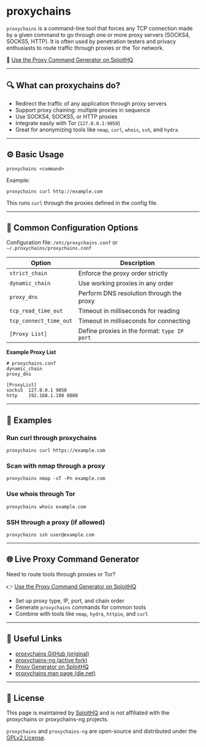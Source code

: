 # proxychains

`proxychains` is a command-line tool that forces any TCP connection made by a given command to go through one or more proxy servers (SOCKS4, SOCKS5, HTTP). It is often used by penetration testers and privacy enthusiasts to route traffic through proxies or the Tor network.

🔗 [Use the Proxy Command Generator on SploitHQ](https://sploithq.com/proxy)

---

## 🔍 What can proxychains do?

- Redirect the traffic of any application through proxy servers
- Support proxy chaining: multiple proxies in sequence
- Use SOCKS4, SOCKS5, or HTTP proxies
- Integrate easily with Tor (`127.0.0.1:9050`)
- Great for anonymizing tools like `nmap`, `curl`, `whois`, `ssh`, and `hydra`

---

## ⚙️ Basic Usage

```
proxychains <command>
```

Example:
```
proxychains curl http://example.com
```

This runs `curl` through the proxies defined in the config file.

---

## 🧰 Common Configuration Options

Configuration file: `/etc/proxychains.conf` or `~/.proxychains/proxychains.conf`

| Option               | Description                                                       |
|----------------------|-------------------------------------------------------------------|
| `strict_chain`       | Enforce the proxy order strictly                                  |
| `dynamic_chain`      | Use working proxies in any order                                  |
| `proxy_dns`          | Perform DNS resolution through the proxy                          |
| `tcp_read_time_out`  | Timeout in milliseconds for reading                               |
| `tcp_connect_time_out` | Timeout in milliseconds for connecting                          |
| `[Proxy List]`       | Define proxies in the format: `type IP port`                      |

**Example Proxy List**
```
# proxychains.conf
dynamic_chain
proxy_dns

[ProxyList]
socks5  127.0.0.1 9050
http    192.168.1.100 8080
```

---

## 🧪 Examples

### Run curl through proxychains
```
proxychains curl https://example.com
```

### Scan with nmap through a proxy
```
proxychains nmap -sT -Pn example.com
```

### Use whois through Tor
```
proxychains whois example.com
```

### SSH through a proxy (if allowed)
```
proxychains ssh user@example.com
```

---

## 🌐 Live Proxy Command Generator

Need to route tools through proxies or Tor?

👉 [Use the Proxy Command Generator on SploitHQ](https://sploithq.com/proxy)

- Set up proxy type, IP, port, and chain order
- Generate `proxychains` commands for common tools
- Combine with tools like `nmap`, `hydra`, `httpie`, and `curl`

---

## 🔗 Useful Links

- [proxychains GitHub (original)](https://github.com/haad/proxychains)
- [proxychains-ng (active fork)](https://github.com/rofl0r/proxychains-ng)
- [Proxy Generator on SploitHQ](https://sploithq.com/proxy)
- [proxychains man page (die.net)](https://linux.die.net/man/1/proxychains)

---

## 📄 License

This page is maintained by [SploitHQ](https://sploithq.com) and is not affiliated with the proxychains or proxychains-ng projects.

`proxychains` and `proxychains-ng` are open-source and distributed under the [GPLv2 License](https://www.gnu.org/licenses/old-licenses/gpl-2.0.html).
